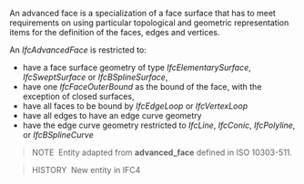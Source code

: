 ﻿An advanced face is a specialization of a face surface that has to meet requirements on using particular topological and geometric representation items for the definition of the faces, edges and vertices.

An _IfcAdvancedFace_ is restricted to:

* have a face surface geometry of type _IfcElementarySurface_, _IfcSweptSurface_ or _IfcBSplineSurface_,
* have one _IfcFaceOuterBound_ as the bound of the face, with the exception of closed surfaces,
* have all faces to be bound by _IfcEdgeLoop_ or _IfcVertexLoop_
* have all edges to have an edge curve geometry
* have the edge curve geometry restricted to _IfcLine_, _IfcConic_, _IfcPolyline_, or _IfcBSplineCurve_

> NOTE&nbsp; Entity adapted from **advanced_face** defined in ISO 10303-511.

> HISTORY&nbsp; New entity in IFC4
